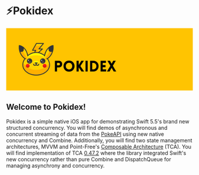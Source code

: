 # ⚡Pokidex

<img src="https://github.com/jdeda/Pokidex/blob/main/Assets/PokidexBanner.png" alt="drawing" width="650"/>

## Welcome to Pokidex!
Pokidex is a simple native iOS app for demonstrating Swift 5.5's brand new structured concurrency. You will find demos of asynchronous and concurrent streaming of data from the [PokeAPI](https://pokeapi.co/)  using new native concurrency and Combine. Additionally, you will find two state management architectures, MVVM and Point-Free's [Composable Architecture](https://github.com/pointfreeco/swift-composable-architecture) (TCA). You will find implementation of TCA [0.47.2](https://github.com/pointfreeco/swift-composable-architecture/releases/tag/0.47.2) where the library integrated Swift's new concurrency rather than pure Combine and DispatchQueue for managing asynchrony and concurrency.
